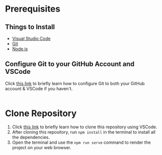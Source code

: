 # **Prerequisites**
## **Things to Install**
* [Visual Studio Code](https://code.visualstudio.com/Download)
* [Git](https://git-scm.com/downloads)
* [Node.js](https://nodejs.dev/download/)<br>

## **Configure Git to your GitHub Account and VSCode**
Click [this link](https://www.geeksforgeeks.org/how-to-install-git-in-vs-code/) to briefly learn how to configure Git to both your GitHub account & VSCode if you haven't.<br><br>

# **Clone Repository**
1. Click [this link](https://docs.microsoft.com/en-us/azure/developer/javascript/how-to/with-visual-studio-code/clone-github-repository?tabs=create-repo-command-palette%2Cinitialize-repo-activity-bar%2Ccreate-branch-command-palette%2Ccommit-changes-command-palette%2Cpush-command-palette) to briefly learn how to clone this repository using VSCode.
2. After cloning this repository, run `npm install` in the terminal to install all the dependencies.
3. Open the terminal and use the `npm run serve` command to render the project on your web browser.